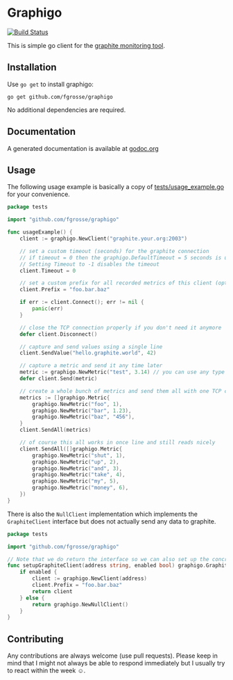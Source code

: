 Graphigo
========

[![Build Status](https://secure.travis-ci.org/FGrosse/graphigo.png?branch=master)](http://travis-ci.org/FGrosse/graphigo)

This is simple go client for the [graphite monitoring tool][1].

## Installation

Use `go get` to install graphigo:
```
go get github.com/fgrosse/graphigo
```

No additional dependencies are required.

## Documentation

A generated documentation is available at [godoc.org][2]

## Usage

The following usage example is basically a copy of [tests/usage_example.go](tests/usage_example.go) for your convenience.

```go
package tests

import "github.com/fgrosse/graphigo"

func usageExample() {
    client := graphigo.NewClient("graphite.your.org:2003")

    // set a custom timeout (seconds) for the graphite connection
    // if timeout = 0 then the graphigo.DefaultTimeout = 5 seconds is used
    // Setting Timeout to -1 disables the timeout
    client.Timeout = 0

    // set a custom prefix for all recorded metrics of this client (optional)
    client.Prefix = "foo.bar.baz"

	if err := client.Connect(); err != nil {
		panic(err)
	}

	// close the TCP connection properly if you don't need it anymore
	defer client.Disconnect()

	// capture and send values using a single line
	client.SendValue("hello.graphite.world", 42)

	// capture a metric and send it any time later
	metric := graphigo.NewMetric("test", 3.14) // you can use any type as value
	defer client.Send(metric)

	// create a whole bunch of metrics and send them all with one TCP call
	metrics := []graphigo.Metric{
		graphigo.NewMetric("foo", 1),
		graphigo.NewMetric("bar", 1.23),
		graphigo.NewMetric("baz", "456"),
	}
	client.SendAll(metrics)

	// of course this all works in once line and still reads nicely
	client.SendAll([]graphigo.Metric{
		graphigo.NewMetric("shut", 1),
		graphigo.NewMetric("up", 2),
		graphigo.NewMetric("and", 3),
		graphigo.NewMetric("take", 4),
		graphigo.NewMetric("my", 5),
		graphigo.NewMetric("money", 6),
	})
}
```

There is also the `NullClient` implementation which implements the `GraphiteClient` interface but does not actually send any data to graphite.

```go
package tests

import "github.com/fgrosse/graphigo"

// Note that we do return the interface so we can also set up the concrete implementation in this function
func setupGraphiteClient(address string, enabled bool) graphigo.GraphiteClient {
    if enabled {
	    client := graphigo.NewClient(address)
        client.Prefix = "foo.bar.baz"
        return client
    } else {
        return graphigo.NewNullClient()
    }
}
```

## Contributing

Any contributions are always welcome (use pull requests).
Please keep in mind that I might not always be able to respond immediately but I usually try to react within the week ☺.

[1]: http://graphite.readthedocs.org/en/latest/overview.html
[2]: http://godoc.org/github.com/FGrosse/graphigo
